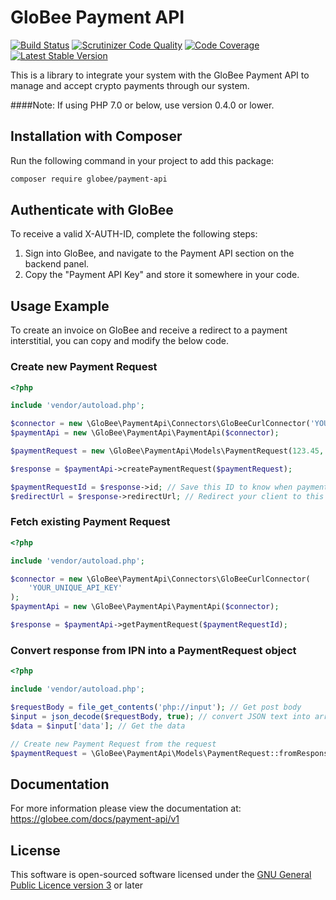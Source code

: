 # GloBee Payment API
[![Build Status](https://travis-ci.org/GloBee-Official/payment-api-php.svg?branch=master)](https://travis-ci.org/GloBee-Official/payment-api-php)
[![Scrutinizer Code Quality](https://scrutinizer-ci.com/g/GloBee-Official/payment-api-php/badges/quality-score.png?b=master)](https://scrutinizer-ci.com/g/GloBee-Official/payment-api-php/?branch=master)
[![Code Coverage](https://scrutinizer-ci.com/g/GloBee-Official/payment-api-php/badges/coverage.png?b=master)](https://scrutinizer-ci.com/g/GloBee-Official/payment-api-php/?branch=master)
[![Latest Stable Version](https://img.shields.io/packagist/v/globee/payment-api.svg)](https://packagist.org/packages/globee/payment-api)

This is a library to integrate your system with the GloBee Payment API
to manage and accept crypto payments through our system.

####Note:
If using PHP 7.0 or below, use version 0.4.0 or lower.

## Installation with Composer
Run the following command in your project to add this package:
```bash
composer require globee/payment-api
```

## Authenticate with GloBee
To receive a valid X-AUTH-ID, complete the following steps:
1) Sign into GloBee, and navigate to the Payment API section on the backend panel.
2) Copy the "Payment API Key" and store it somewhere in your code.

## Usage Example
To create an invoice on GloBee and receive a redirect to a payment interstitial, you can copy and modify the below code.
### Create new Payment Request
```php
<?php

include 'vendor/autoload.php';

$connector = new \GloBee\PaymentApi\Connectors\GloBeeCurlConnector('YOUR_UNIQUE_API_KEY');
$paymentApi = new \GloBee\PaymentApi\PaymentApi($connector);

$paymentRequest = new \GloBee\PaymentApi\Models\PaymentRequest(123.45, 'example@email.com');

$response = $paymentApi->createPaymentRequest($paymentRequest);

$paymentRequestId = $response->id; // Save this ID to know when payment has been made
$redirectUrl = $response->redirectUrl; // Redirect your client to this URL to make payment
```

### Fetch existing Payment Request
```php
<?php

include 'vendor/autoload.php';

$connector = new \GloBee\PaymentApi\Connectors\GloBeeCurlConnector(
    'YOUR_UNIQUE_API_KEY'
);
$paymentApi = new \GloBee\PaymentApi\PaymentApi($connector);

$response = $paymentApi->getPaymentRequest($paymentRequestId);
```

### Convert response from IPN into a PaymentRequest object
```php
<?php

include 'vendor/autoload.php';

$requestBody = file_get_contents('php://input'); // Get post body
$input = json_decode($requestBody, true); // convert JSON text into array
$data = $input['data']; // Get the data

// Create new Payment Request from the request
$paymentRequest = \GloBee\PaymentApi\Models\PaymentRequest::fromResponse($data);
```

## Documentation
For more information please view the documentation at: https://globee.com/docs/payment-api/v1

## License

This software is open-sourced software licensed under the [GNU General Public Licence version 3](https://www.gnu.org/licenses/) or later

